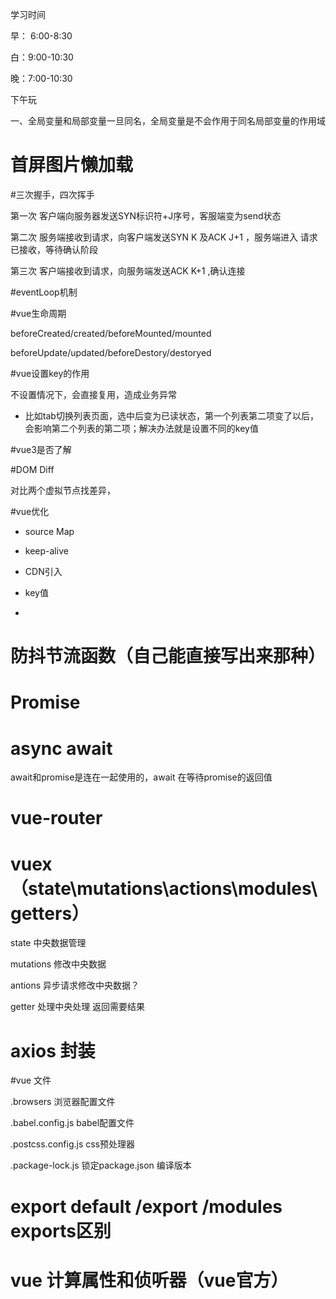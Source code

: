 学习时间

早： 6:00-8:30

白：9:00-10:30

晚：7:00-10:30



下午玩

一、全局变量和局部变量一旦同名，全局变量是不会作用于同名局部变量的作用域

# 首屏图片懒加载

#三次握手，四次挥手

第一次 客户端向服务器发送SYN标识符+J序号，客服端变为send状态

第二次 服务端接收到请求，向客户端发送SYN K 及ACK J+1 ，服务端进入 请求已接收，等待确认阶段

第三次 客户端接收到请求，向服务端发送ACK K+1 ,确认连接

#eventLoop机制

#vue生命周期

beforeCreated/created/beforeMounted/mounted

beforeUpdate/updated/beforeDestory/destoryed

#vue设置key的作用

不设置情况下，会直接复用，造成业务异常

- 比如tab切换列表页面，选中后变为已读状态，第一个列表第二项变了以后，会影响第二个列表的第二项；解决办法就是设置不同的key值

#vue3是否了解

#DOM Diff

对比两个虚拟节点找差异，

#vue优化

- source Map

- keep-alive

- CDN引入

- key值

- 

# 防抖节流函数（自己能直接写出来那种）

# Promise

# async await

await和promise是连在一起使用的，await 在等待promise的返回值

# vue-router

# vuex（state\mutations\actions\modules\getters）

state 中央数据管理

mutations 修改中央数据

antions 异步请求修改中央数据？

getter 处理中央处理 返回需要结果

# axios 封装



#vue 文件

.browsers 浏览器配置文件

.babel.config.js  babel配置文件

.postcss.config.js  css预处理器

.package-lock.js 锁定package.json 编译版本

# export default /export /modules exports区别

# vue 计算属性和侦听器（vue官方）